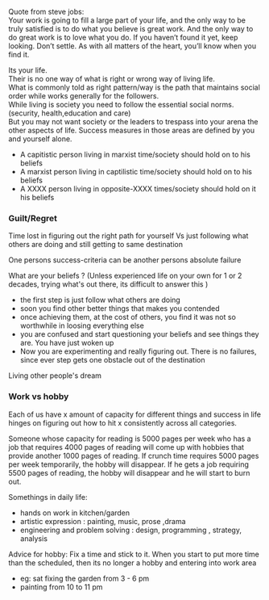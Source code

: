 
Quote from steve jobs:  
Your work is going to fill a large part of your life, and the only way to be truly satisfied is to do what you believe is great work. And the only way to do great work is to love what you do. If you haven’t found it yet, keep looking. Don’t settle. As with all matters of the heart, you’ll know when you find it.  

Its your life.  
Their is no one way of what is right or wrong way of living life.  
What is commonly told as right pattern/way is the path that maintains social order while works generally for the followers.  
While living is society you need to follow the essential social norms. (security, health,education and care)  
But you may not want society or the leaders to trespass into your arena the other aspects of life. 
Success measures in those areas are defined by you and yourself alone.  

- A capitistic person living in marxist time/society should hold on to his beliefs  
- A marxist person living in captilistic time/society should hold on to his beliefs  
- A XXXX person living in opposite-XXXX times/society should hold on it his beliefs  

### Guilt/Regret  
Time lost in figuring out the right path for yourself Vs just following what others are doing and still getting to same destination  

One persons success-criteria can be another persons absolute failure  

What are your beliefs ? (Unless experienced life on your own for 1 or 2 decades, trying what's out there, its difficult to answer this )   
- the first step is just follow what others are doing
- soon you find other better things that makes you contended  
- once achieving them, at the cost of others, you find it was not so worthwhile in loosing everything else
- you are confused and start questioning your beliefs and see things they are. You have just woken up 
- Now you are experimenting and really figuring out. There is no failures, since ever step gets one obstacle out of the destination  

Living other people's dream  


### Work vs hobby
Each of us have x amount of capacity for different things and success in life hinges on figuring out how to hit x consistently across all categories.

Someone whose capacity for reading is 5000 pages per week who has a job that requires 4000 pages of reading will come up with hobbies that provide another 1000 pages of reading. If crunch time requires 5000 pages per week temporarily, the hobby will disappear. If he gets a job requiring 5500 pages of reading, the hobby will disappear and he will start to burn out.  

Somethings in daily life:
- hands on work in kitchen/garden  
- artistic expression : painting, music, prose ,drama
- engineering and problem solving : design, programming , strategy, analysis 

Advice for hobby: Fix a time and stick to it. When you start to put more time than the scheduled, then its no longer a hobby and entering into work area  
- eg: sat fixing the garden from 3 - 6 pm
- painting from 10 to 11 pm  
 
